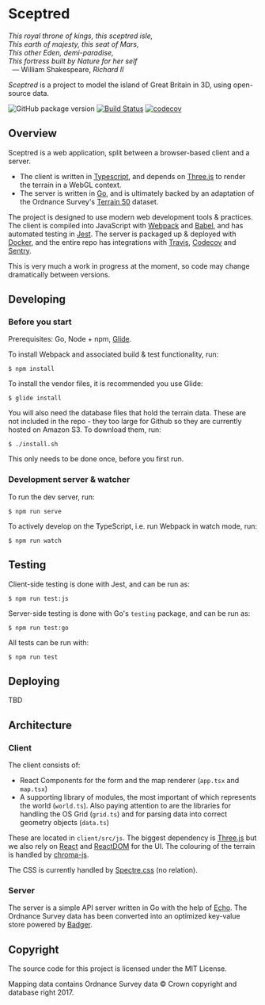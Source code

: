 # Sceptred

_This royal throne of kings, this sceptred isle,_<br>
_This earth of majesty, this seat of Mars,_<br>
_This other Eden, demi-paradise,_<br>
_This fortress built by Nature for her self_<br>
&nbsp;&nbsp;— William Shakespeare, _Richard II_

_Sceptred_ is a project to model the island of Great Britain in 3D, using open-source data.

![GitHub package version](https://img.shields.io/github/package-json/v/qwghlm/sceptred.svg)
[![Build Status](https://travis-ci.org/qwghlm/sceptred.svg?branch=master)](https://travis-ci.org/qwghlm/sceptred)
[![codecov](https://codecov.io/gh/qwghlm/sceptred/branch/master/graph/badge.svg)](https://codecov.io/gh/qwghlm/sceptred)

## Overview

Sceptred is a web application, split between a browser-based client and a server.

* The client is written in [Typescript](http://www.typescriptlang.org/), and depends on [Three.js](https://threejs.org) to render the terrain in a WebGL context.
* The server is written in [Go](https://golang.org/), and is ultimately backed by an adaptation of the Ordnance Survey's [Terrain 50](https://www.ordnancesurvey.co.uk/business-and-government/products/terrain-50.html) dataset.

The project is designed to use modern web development tools & practices. The client is compiled into JavaScript with [Webpack](https://webpack.js.org/) and [Babel](https://babeljs.io/), and has automated testing in [Jest](https://facebook.github.io/jest/). The server is packaged up & deployed with [Docker](https://www.docker.com/), and the entire repo has integrations with [Travis](https://travis-ci.org/qwghlm/sceptred), [Codecov](https://codecov.io/gh/qwghlm/sceptred) and [Sentry](https://sentry.io).

This is very much a work in progress at the moment, so code may change dramatically between versions.

## Developing

### Before you start

Prerequisites: Go, Node + npm, [Glide](https://github.com/Masterminds/glide).

To install Webpack and associated build & test functionality, run:

    $ npm install

To install the vendor files, it is recommended you use Glide:

    $ glide install

You will also need the database files that hold the terrain data. These are not included in the repo - they too large for Github so they are currently hosted on Amazon S3. To download them, run:

    $ ./install.sh

This only needs to be done once, before you first run.

### Development server & watcher

To run the dev server, run:

    $ npm run serve

To actively develop on the TypeScript, i.e. run Webpack in watch mode, run:

    $ npm run watch

## Testing

Client-side testing is done with Jest, and can be run as:

    $ npm run test:js

Server-side testing is done with Go's `testing` package, and can be run as:

    $ npm run test:go

All tests can be run with:

    $ npm run test

## Deploying

TBD

## Architecture

### Client

The client consists of:

* React Components for the form and the map renderer (`app.tsx` and `map.tsx`)
* A supporting library of modules, the most important of which represents the world (`world.ts`). Also paying attention to are the libraries for handling the OS Grid (`grid.ts`) and for parsing data into correct geometry objects (`data.ts`)

These are located in `client/src/js`. The biggest dependency is [Three.js](https://threejs.org) but we also rely on [React](https://reactjs.org) and [ReactDOM](https://reactjs.org/docs/react-dom.html) for the UI. The colouring of the terrain is handled by [chroma-js](https://gka.github.io/chroma.js/).

The CSS is currently handled by [Spectre.css](https://picturepan2.github.io/spectre/) (no relation).

### Server

The server is a simple API server written in Go with the help of [Echo](https://echo.labstack.com/). The Ordnance Survey data has been converted into an optimized key-value store powered by [Badger](https://github.com/dgraph-io/badger).

## Copyright

The source code for this project is licensed under the MIT License.

Mapping data contains Ordnance Survey data © Crown copyright and database right 2017.
